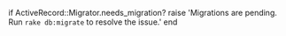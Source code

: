 if ActiveRecord::Migrator.needs_migration?
  raise 'Migrations are pending. Run `rake db:migrate` to resolve the issue.'
end